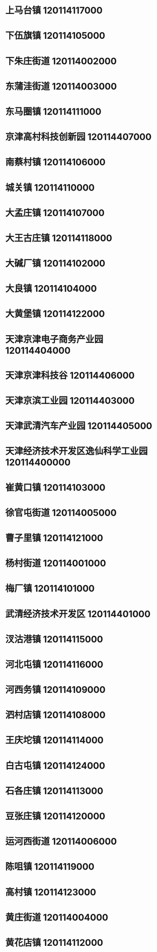 # 上马台镇 120114117000
# 下伍旗镇 120114105000
# 下朱庄街道 120114002000
# 东蒲洼街道 120114003000
# 东马圈镇 120114111000
# 京津高村科技创新园 120114407000
# 南蔡村镇 120114106000
# 城关镇 120114110000
# 大孟庄镇 120114107000
# 大王古庄镇 120114118000
# 大碱厂镇 120114102000
# 大良镇 120114104000
# 大黄堡镇 120114122000
# 天津京津电子商务产业园 120114404000
# 天津京津科技谷 120114406000
# 天津京滨工业园 120114403000
# 天津武清汽车产业园 120114405000
# 天津经济技术开发区逸仙科学工业园 120114400000
# 崔黄口镇 120114103000
# 徐官屯街道 120114005000
# 曹子里镇 120114121000
# 杨村街道 120114001000
# 梅厂镇 120114101000
# 武清经济技术开发区 120114401000
# 汊沽港镇 120114115000
# 河北屯镇 120114116000
# 河西务镇 120114109000
# 泗村店镇 120114108000
# 王庆坨镇 120114114000
# 白古屯镇 120114124000
# 石各庄镇 120114113000
# 豆张庄镇 120114120000
# 运河西街道 120114006000
# 陈咀镇 120114119000
# 高村镇 120114123000
# 黄庄街道 120114004000
# 黄花店镇 120114112000

